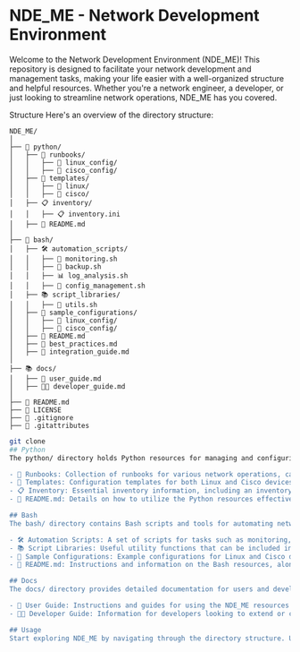 # NDE_ME - Network Development Environment

Welcome to the Network Development Environment (NDE_ME)! This repository is designed to facilitate your network development and management tasks, making your life easier with a well-organized structure and helpful resources. Whether you're a network engineer, a developer, or just looking to streamline network operations, NDE_ME has you covered.

Structure
Here's an overview of the directory structure:

```plaintext
NDE_ME/
│
├── 🐍 python/
│   ├── 📘 runbooks/
│   │   ├── 🐧 linux_config/
│   │   ├── 📡 cisco_config/
│   ├── 📄 templates/
│   │   ├── 🐧 linux/
│   │   ├── 📡 cisco/
│   ├── 📋 inventory/
│   │   ├── 📋 inventory.ini
│   ├── 📄 README.md
│
├── 🚀 bash/
│   ├── 🛠 automation_scripts/
│   │   ├── 🚨 monitoring.sh
│   │   ├── 📂 backup.sh
│   │   ├── 📊 log_analysis.sh
│   │   ├── 📜 config_management.sh
│   ├── 📚 script_libraries/
│   │   ├── 🧰 utils.sh
│   ├── 📂 sample_configurations/
│   │   ├── 🐧 linux_config/
│   │   ├── 📡 cisco_config/
│   ├── 📄 README.md
│   ├── 📄 best_practices.md
│   ├── 📄 integration_guide.md
│
├── 📚 docs/
│   ├── 📖 user_guide.md
│   ├── 🧑‍💻 developer_guide.md
│
├── 📄 README.md
├── 📜 LICENSE
├── 📄 .gitignore
├── 📄 .gitattributes
```
```bash
git clone 
## Python
The python/ directory holds Python resources for managing and configuring network devices. Within this directory, you'll find:

- 📘 Runbooks: Collection of runbooks for various network operations, categorized by target platform.
- 📄 Templates: Configuration templates for both Linux and Cisco devices.
- 📋 Inventory: Essential inventory information, including an inventory.ini file for easy device management.
- 📄 README.md: Details on how to utilize the Python resources effectively.

## Bash
The bash/ directory contains Bash scripts and tools for automating network tasks. It includes:

- 🛠 Automation Scripts: A set of scripts for tasks such as monitoring, backup, log analysis, and configuration management.
- 📚 Script Libraries: Useful utility functions that can be included in your custom scripts.
- 📂 Sample Configurations: Example configurations for Linux and Cisco devices.
- 📄 README.md: Instructions and information on the Bash resources, along with best practices and an integration guide.

## Docs
The docs/ directory provides detailed documentation for users and developers, including:

- 📖 User Guide: Instructions and guides for using the NDE_ME resources effectively.
- 🧑‍💻 Developer Guide: Information for developers looking to extend or contribute to NDE_ME.

## Usage
Start exploring NDE_ME by navigating through the directory structure. Use the Python and Bash resources to streamline your network development and management tasks. Refer to the documentation in the docs/ directory for additional guidance.
